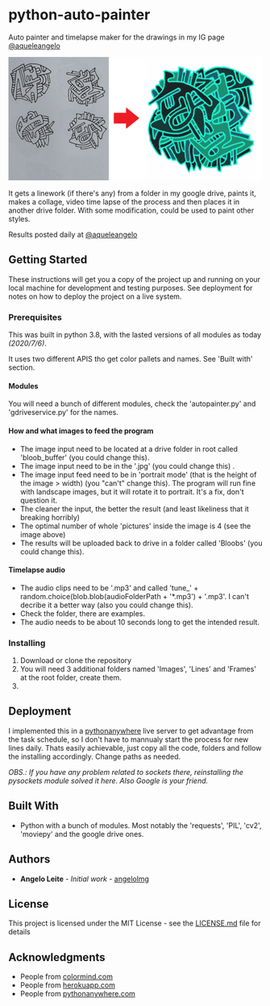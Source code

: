 # python-auto-painter

Auto painter and timelapse maker for the drawings in my IG page [@aqueleangelo](https://www.instagram.com/aqueleangelo/)

![](banner.png)

It gets a linework (if there's any) from a folder in my google drive, paints it, makes a collage, video time lapse of the process and then places it in another drive folder.
With some modification, could be used to paint other styles.

Results posted daily at [@aqueleangelo](https://www.instagram.com/aqueleangelo/)

## Getting Started

These instructions will get you a copy of the project up and running on your local machine for development and testing purposes. See deployment for notes on how to deploy the project on a live system.

### Prerequisites

This was built in python 3.8, with the lasted versions of all modules as today *(2020/7/6)*. 

It uses two different APIS tho get color pallets and names. See 'Built with' section.

#### Modules
You will need a bunch of different modules, check the 'autopainter.py' and 'gdriveservice.py' for the names.
#### How and what images to feed the program
* The image input need to be located at a drive folder in root called 'bloob_buffer' (you could change this).
* The image input need to be in the '.jpg' (you could change this) .
* The image input feed need to be in 'portrait mode' (that is the height of the image > width) (you "can't" change this).
The program will run fine with landscape images, but it will rotate it to portrait. It's a fix, don't question it.
* The cleaner the input, the better the result (and least likeliness that it breaking horribly)
* The optimal number of whole 'pictures' inside the image is 4 (see the image above)
* The results will be uploaded back to drive in a folder called 'Bloobs' (you could change this).
#### Timelapse audio
* The audio clips need to be '.mp3' and called 'tune_' + random.choice(blob.blob(audioFolderPath + '*.mp3') + '.mp3'. I can't decribe it a better way (also you could change this).
* Check the folder, there are examples.
* The audio needs to be about 10 seconds long to get the intended result.

### Installing

1. Download or clone the repository
2. You will need 3 additional folders named 'Images', 'Lines' and 'Frames' at the root folder, create them.
2. 


## Deployment

I implemented this in a [pythonanywhere](https://www.pythonanywhere.com/) live server to get advantage from the task schedule, 
so I don't have to mannualy start the process for new lines daily. Thats easily achievable, just copy all the code, folders and follow the installing accordingly. Change paths as needed.

*OBS.: If you have any problem related to sockets there, reinstalling the pysockets module solved it here. Also Google is your friend.*

## Built With

* Python with a bunch of modules. Most notably the 'requests', 'PIL', 'cv2', 'moviepy' and the google drive ones.

## Authors

* **Angelo Leite** - *Initial work* - [angelolmg](https://github.com/angelolmg)

## License

This project is licensed under the MIT License - see the [LICENSE.md](LICENSE.md) file for details

## Acknowledgments

* People from [colormind.com](http://colormind.io/)
* People from [herokuapp.com](https://random-word-api.herokuapp.com/home)
* People from [pythonanywhere.com](https://www.pythonanywhere.com/)

